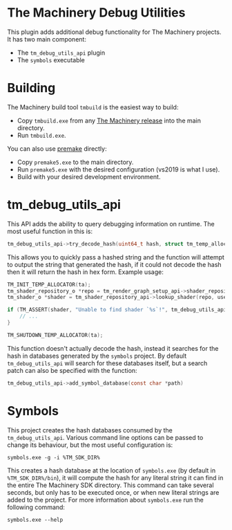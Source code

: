# The Machinery Debug Utilities 

This plugin adds additional debug functionality for The Machinery projects.
It has two main component:
- The `tm_debug_utils_api` plugin
- The `symbols` executable

# Building

The Machinery build tool `tmbuild` is the easiest way to build:
- Copy `tmbuild.exe` from any [The Machinery release](https://ourmachinery.com/beta.html) into the main directory.
- Run `tmbuild.exe`.

You can also use [premake](https://premake.github.io/download.html) directly:
- Copy `premake5.exe` to the main directory.
- Run `premake5.exe` with the desired configuration (vs2019 is what I use).
- Build with your desired development environment.

# tm_debug_utils_api

This API adds the ability to query debugging information on runtime.
The most useful function in this is:
```c
tm_debug_utils_api->try_decode_hash(uint64_t hash, struct tm_temp_allocator_i *ta)
```

This allows you to quickly pass a hashed string and the function will attempt to output the string that generated the hash, 
if it could not decode the hash then it will return the hash in hex form. Example usage:

```c
TM_INIT_TEMP_ALLOCATOR(ta);
tm_shader_repository_o *repo = tm_render_graph_setup_api->shader_repository(graph_setup);
tm_shader_o *shader = tm_shader_repository_api->lookup_shader(repo, user_data.shader_hash);

if (TM_ASSERT(shader, "Unable to find shader `%s`!", tm_debug_utils_api->try_decode_hash(user_data.shader_hash, ta))) {
	// ...
}

TM_SHUTDOWN_TEMP_ALLOCATOR(ta);
```

This function doesn't actually decode the hash, instead it searches for the hash in databases generated by the `symbols` project.
By default `tm_debug_utils_api` will search for these databases itself, but a search patch can also be specified with the function:

```c
tm_debug_utils_api->add_symbol_database(const char *path)
```

# Symbols

This project creates the hash databases consumed by the `tm_debug_utils_api`.
Various command line options can be passed to change its behaviour, but the most useful configuration is:

```
symbols.exe -g -i %TM_SDK_DIR%
```

This creates a hash database at the location of `symbols.exe` (by default in `%TM_SDK_DIR%/bin`), 
it will compute the hash for any literal string it can find in the entire The Machinery SDK directory.
This command can take several seconds, but only has to be executed once, or when new literal strings are added to the project.
For more information about `symbols.exe` run the following command:

```
symbols.exe --help
```
